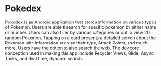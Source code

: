 # Pokedex

Pokedex is an Android application that stores information on various types of Pokemon. Users are able ti search for specific pokemon by either name or number. Users can also filter by various categories or opt to view 20 random Pokemon. Tapping on a card presents a detailed screen about the Pokemon with information such as their type, Attack Points, and much more. Users have the option to also search the web. The dev core conception used in making this app include Recycler Views, Glide, Async Tasks, and Real time, dynamic search.
